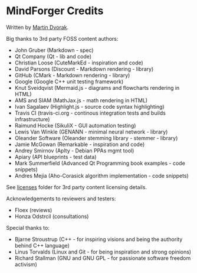 # MindForger Credits

Written by [Martin Dvorak](http://me.mindforger.com).

Big thanks to 3rd party FOSS content authors:

* John Gruber (Markdown - spec)
* Qt Company (Qt - lib and code)
* Christian Loose (CuteMarkEd - inspiration and code)
* David Parsons (Discount - Markdown rendering - library)
* GitHub (CMark - Markdown rendering - library)
* Google (Google C++ unit testing framework)
* Knut Sveidqvist (Mermaid.js - diagrams and flowcharts rendering in HTML)
* AMS and SIAM (MathJax.js - math rendering in HTML)
* Ivan Sagalaev (Highlight.js - source code syntax highlighting)
* Travis CI (travis-ci.org - continous integration tests and builds infrastructure)
* Raimund Hocke (SikuliX - GUI automation testing)
* Lewis Van Winkle (GENANN - minimal neural network - library)
* Oleander Software (Oleander stemming library - stemmer - library)
* Jamie McGowan (Remarkable - inspiration and code)
* Andrey Smirnov (Aplty - Debian PPAs mgmt tool)
* Apiary (API blueprints - test data)
* Mark Summerfield (Advanced Qt Programming book examples - code snippets)
* Andres Mejia (Aho-Corasick algorithm implementation - code snippets)

See [licenses](./licenses) folder for 3rd party content licensing details.

Acknowledgements to reviewers and testers:

* Floex (reviews)
* Honza Odstrcil (consultations)

Special thanks to:

* Bjarne Stroustrup (C++ - for inspiring visions and being the authority behind C++ language)
* Linus Torvalds (Linux and Git - for being inspiration and strong opinions)
* Richard Stallman (GNU and GNU GPL - for passionate software freedom activism)

